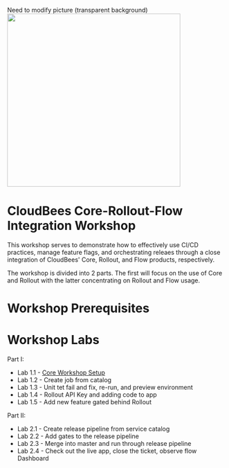 Need to modify picture (transparent background) <img src="https://mms.businesswire.com/media/20191204005250/en/760213/23/Logo_-_Stacked_-_Full_Color%402x.jpg" width="400" align="middle">

# CloudBees Core-Rollout-Flow Integration Workshop
This workshop serves to demonstrate how to  effectively use CI/CD practices, manage feature flags, and orchestrating releaes through a close integration of CloudBees' Core, Rollout, and Flow products, respectively.

The workshop is divided into 2 parts. The first will focus on the use of Core and Rollout with the latter concentrating on Rollout and Flow usage.

# Workshop Prerequisites

# Workshop Labs
Part I:
 * Lab 1.1 - [Core Workshop Setup](labs/workshop-setup/workshop-setup.md)
 * Lab 1.2 - Create job from catalog
 * Lab 1.3 - Unit tet fail and fix, re-run, and preview environment
 * Lab 1.4 - Rollout API Key and adding code to app
 * Lab 1.5 - Add new feature gated behind Rollout

Part II:
 * Lab 2.1 - Create release pipeline from service catalog
 * Lab 2.2 - Add gates to the release pipeline
 * Lab 2.3 - Merge into master and run through release pipeline
 * Lab 2.4 - Check out the live app, close the ticket, observe flow Dashboard
